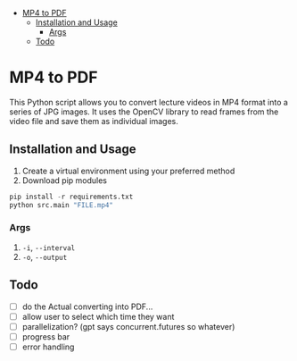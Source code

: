 <!--toc:start-->

- [MP4 to PDF](#mp4-to-pdf)
  - [Installation and Usage](#installation-and-usage)
    - [Args](#args)
  - [Todo](#todo)
  <!--toc:end-->

# MP4 to PDF

This Python script allows you to convert lecture videos in MP4 format into a series of JPG images.
It uses the OpenCV library to read frames from the video file and save them as individual images.

## Installation and Usage

1. Create a virtual environment using your preferred method
2. Download pip modules

```python
pip install -r requirements.txt
python src.main "FILE.mp4"
```

### Args

1. `-i`, `--interval`
2. `-o`, `--output`

## Todo

- [ ] do the Actual converting into PDF...
- [ ] allow user to select which time they want
- [ ] parallelization? (gpt says concurrent.futures so whatever)
- [ ] progress bar
- [ ] error handling
